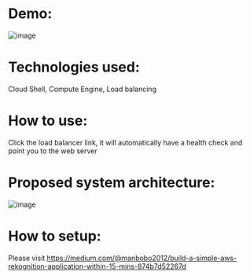 # Demo:
![image](https://github.com/manbobo2002/gcp_lb/blob/master/demo.gif)  

# Technologies used:  
Cloud Shell, Compute Engine, Load balancing

# How to use:  
Click the load balancer link, it will automatically have a health check and point you to the web server

# Proposed system architecture:
![image](https://github.com/manbobo2002/gcp_lb/blob/master/solution_diagram.png)  


# How to setup:  
Please visit https://medium.com/@manbobo2012/build-a-simple-aws-rekognition-application-within-15-mins-874b7d52267d
